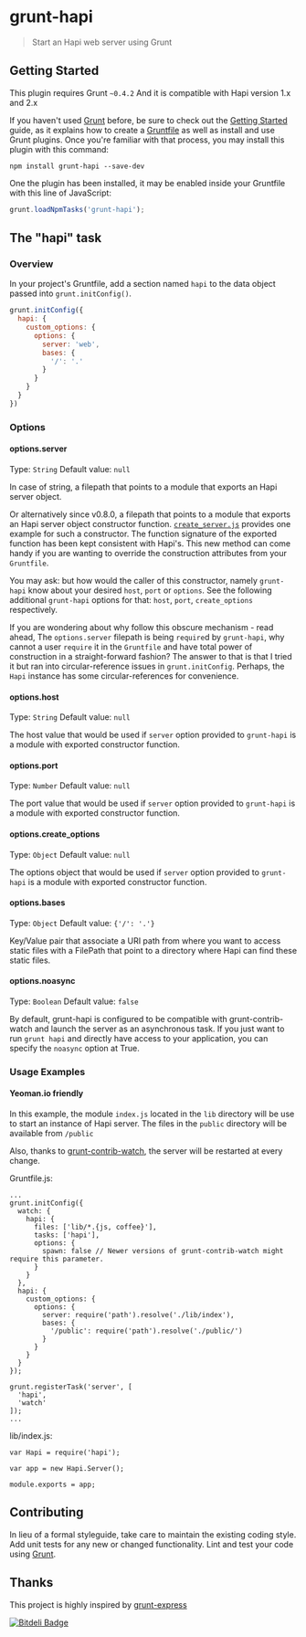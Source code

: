 # grunt-hapi

> Start an Hapi web server using Grunt

## Getting Started
This plugin requires Grunt `~0.4.2`
And it is compatible with Hapi version 1.x and 2.x

If you haven't used [Grunt](http://gruntjs.com/) before, be sure to check out the [Getting Started](http://gruntjs.com/getting-started) guide, as it explains how to create a [Gruntfile](http://gruntjs.com/sample-gruntfile) as well as install and use Grunt plugins. Once you're familiar with that process, you may install this plugin with this command:

```shell
npm install grunt-hapi --save-dev
```

One the plugin has been installed, it may be enabled inside your Gruntfile with this line of JavaScript:

```js
grunt.loadNpmTasks('grunt-hapi');
```

## The "hapi" task

### Overview
In your project's Gruntfile, add a section named `hapi` to the data object passed into `grunt.initConfig()`.

```js
grunt.initConfig({
  hapi: {
    custom_options: {
      options: {
        server: 'web',
        bases: {
          '/': '.'
        }
      }
    }
  }
})
```

### Options

#### options.server
Type: `String`
Default value: `null`

In case of string, a filepath that points to a module that exports an Hapi server object.

Or alternatively since v0.8.0, a filepath that points to a module that exports an Hapi server object constructor
function.
[`create_server.js`](text/fixtures/create_server.js) provides one example for such a constructor. The function signature of the exported function
has been kept consistent with Hapi's. This new method can come handy if you are wanting to override the construction attributes from 
your `Gruntfile`.

You may ask: but how would the caller of this constructor, namely `grunt-hapi` know about your desired `host`, `port` or `options`. See
the following additional `grunt-hapi` options for that: `host`, `port`, `create_options` respectively.

If you are wondering about why follow this obscure mechanism - read ahead, The `options.server` filepath is being `require`d by `grunt-hapi`, why cannot a user `require` it in the `Gruntfile` and 
have total power of construction in a straight-forward fashion? The answer to that is that I tried it but ran into
circular-reference issues in `grunt.initConfig`. Perhaps, the `Hapi` instance has some circular-references for convenience.

#### options.host
Type: `String`
Default value: `null`

The host value that would be used if `server` option provided to `grunt-hapi` is a module with exported constructor function.

#### options.port
Type: `Number`
Default value: `null`

The port value that would be used if `server` option provided to `grunt-hapi` is a module with exported constructor function.

#### options.create_options
Type: `Object`
Default value: `null`

The options object that would be used if `server` option provided to `grunt-hapi` is a module with exported constructor function.

#### options.bases
Type: `Object`
Default value: `{'/': '.'}`

Key/Value pair that associate a URI path from where you want to access static files with a FilePath that point to a directory where Hapi can find these static files.

#### options.noasync
Type: `Boolean`
Default value: `false`

By default, grunt-hapi is configured to be compatible with grunt-contrib-watch and launch the server as an asynchronous task.
If you just want to run `grunt hapi` and directly have access to your application, you can specify the `noasync` option at True. 

### Usage Examples

#### Yeoman.io friendly
In this example, the module `index.js` located in the `lib` directory will be use to start an instance of Hapi server. The files in the `public` directory will be available from `/public`

Also, thanks to [grunt-contrib-watch](https://github.com/gruntjs/grunt-contrib-watch), the server will be restarted at every change.

Gruntfile.js:
```
...
grunt.initConfig({
  watch: {
    hapi: {
      files: ['lib/*.{js, coffee}'],
      tasks: ['hapi'],
      options: {
        spawn: false // Newer versions of grunt-contrib-watch might require this parameter.
      }
    }
  },
  hapi: {
    custom_options: {
      options: {
        server: require('path').resolve('./lib/index'),
        bases: {
          '/public': require('path').resolve('./public/')
        }
      }
    }
  }
});

grunt.registerTask('server', [
  'hapi',
  'watch'
]);
...
```

lib/index.js:
```
var Hapi = require('hapi');

var app = new Hapi.Server();

module.exports = app;
```

## Contributing
In lieu of a formal styleguide, take care to maintain the existing coding style. Add unit tests for any new or changed functionality. Lint and test your code using [Grunt](http://gruntjs.com/).

## Thanks
This project is highly inspired by [grunt-express](https://github.com/blai/grunt-express)


[![Bitdeli Badge](https://d2weczhvl823v0.cloudfront.net/athieriot/grunt-hapi/trend.png)](https://bitdeli.com/free "Bitdeli Badge")

